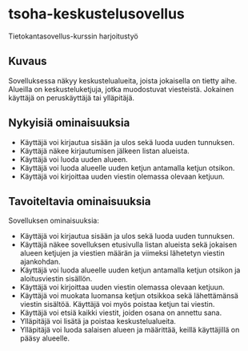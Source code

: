 # tsoha-keskustelusovellus
Tietokantasovellus-kurssin harjoitustyö

## Kuvaus

Sovelluksessa näkyy keskustelualueita, joista jokaisella on tietty aihe. Alueilla on keskusteluketjuja, jotka muodostuvat viesteistä. Jokainen käyttäjä on peruskäyttäjä tai ylläpitäjä.

## Nykyisiä ominaisuuksia

- Käyttäjä voi kirjautua sisään ja ulos sekä luoda uuden tunnuksen.
- Käyttäjä näkee kirjautumisen jälkeen listan alueista.
- Käyttäjä voi luoda uuden alueen.
- Käyttäjä voi luoda alueelle uuden ketjun antamalla ketjun otsikon.
- Käyttäjä voi kirjoittaa uuden viestin olemassa olevaan ketjuun.

## Tavoiteltavia ominaisuuksia

Sovelluksen ominaisuuksia:

- Käyttäjä voi kirjautua sisään ja ulos sekä luoda uuden tunnuksen.
- Käyttäjä näkee sovelluksen etusivulla listan alueista sekä jokaisen alueen ketjujen ja viestien määrän ja viimeksi lähetetyn viestin ajankohdan.
- Käyttäjä voi luoda alueelle uuden ketjun antamalla ketjun otsikon ja aloitusviestin sisällön.
- Käyttäjä voi kirjoittaa uuden viestin olemassa olevaan ketjuun.
- Käyttäjä voi muokata luomansa ketjun otsikkoa sekä lähettämänsä viestin sisältöä. Käyttäjä voi myös poistaa ketjun tai viestin.
- Käyttäjä voi etsiä kaikki viestit, joiden osana on annettu sana.
- Ylläpitäjä voi lisätä ja poistaa keskustelualueita.
- Ylläpitäjä voi luoda salaisen alueen ja määrittää, keillä käyttäjillä on pääsy alueelle.
